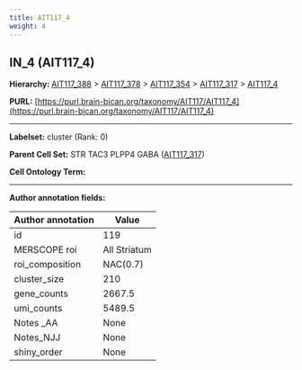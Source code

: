 ```yaml
---
title: AIT117_4
weight: 4
---
```

## IN_4 (AIT117_4)
<b>Hierarchy: </b>
[AIT117_388](../AIT117_388) >
[AIT117_378](../AIT117_378) >
[AIT117_354](../AIT117_354) >
[AIT117_317](../AIT117_317) >
[AIT117_4](../AIT117_4)

**PURL:** [https://purl.brain-bican.org/taxonomy/AIT117/AIT117_4](https://purl.brain-bican.org/taxonomy/AIT117/AIT117_4)

---


**Labelset:** cluster (Rank: 0)

**Parent Cell Set:** STR TAC3 PLPP4 GABA ([AIT117_317](../AIT117_317))



**Cell Ontology Term:** 

[MARKER GENES.]: #


---

[TRANSFERRED ANNOTATIONS.]: #


[AUTHOR ANNOTATION FIELDS.]: #


**Author annotation fields:**

| Author annotation | Value |
|-------------------|-------|
|id|119|
|MERSCOPE roi|All Striatum|
|roi_composition|NAC(0.7) | PuPV(0.09) | GPe(0.07)|
|cluster_size|210|
|gene_counts|2667.5|
|umi_counts|5489.5|
|Notes _AA|None|
|Notes_NJJ|None|
|shiny_order|None|
